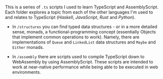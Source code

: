 This is a series of `.ts` scripts I used to learn TypeScript and AssemblyScript. Each folder explores a topic from each of the other languages I'm used to and relates to TypeScript (*Haskell*, *JavaScript*, *Rust* and *Python*).

  + In `/structures` you can find typed data structures - or in a more detailed sense, monads, a functional-programming concept (essentially Objects that implement common operations to work).
  Namely, there are implementations of `Queue` and `LinkedList` data structures and `Maybe` and `Either` monads.

  + In `/assembly` there are scripts used to compile TypeScript down to WebAssembly by using AssemblyScript. These scripts are intended to work at near-native performance while being able to be executed in web environments.